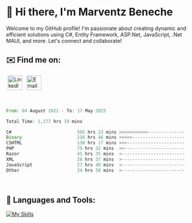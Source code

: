 # 👋 Hi there, I'm Marventz Beneche

Welcome to my GitHub profile! I'm passionate about creating dynamic and efficient solutions using C#, Entity Framework, ASP.Net, JavaScript, .Net MAUI, and more. Let's connect and collaborate!

## ✉️ Find me on:
 <a href="https://linkedin.com/in/benechem" target="_blank" rel="noopener noreferrer"> <img src="https://icons.iconarchive.com/icons/limav/flat-gradient-social/512/Linkedin-icon.png" alt="LinkedIn" height="40" style="vertical-align:top; margin:4px"></a>
 <a href="mailto:info@benechem.co"> <img src="https://icons.iconarchive.com/icons/dtafalonso/android-lollipop/512/Gmail-icon.png" alt="Email" height="40" style="vertical-align:top; margin:4px"></a>
</p>

<br/>
<!--START_SECTION:waka-->

```rust
From: 04 August 2021 - To: 17 May 2025

Total Time: 1,177 hrs 19 mins

C#                         505 hrs 22 mins >>>>>>>>>>>--------------   42.03 %
Binary                     216 hrs 46 mins >>>>>--------------------   18.03 %
CSHTML                     130 hrs 17 mins >>>----------------------   10.84 %
PHP                        75 hrs 32 mins  >>-----------------------   06.28 %
Razor                      41 hrs 35 mins  >------------------------   03.46 %
XML                        28 hrs 37 mins  >------------------------   02.38 %
JavaScript                 27 hrs 40 mins  >------------------------   02.30 %
Other                      24 hrs 58 mins  >------------------------   02.08 %
```

<!--END_SECTION:waka-->
<br />

## 🧰 Languages and Tools:

[![My Skills](https://skillicons.dev/icons?i=js,html,css,cs,java,php,mysql,dotnet,bootstrap,visualstudio,vscode,androidstudio,azure,xd,wordpress,raspberrypi)](https://skillicons.dev)
<br />

